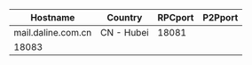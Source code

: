 Hostname | Country | RPCport | P2Pport
--- | --- | --- | ---
mail.daline.com.cn | CN - Hubei | 18081
 | 18083
